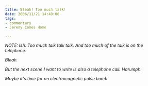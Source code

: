 ```yaml
--- 
title: Bleah! Too much talk!
date: 2006/11/21 14:40:00
tags: 
- commentary
- Jeremy Comes Home

---
```


<em>NOTE:  Ish.  Too much talk talk talk.  And too much of the talk is on the telephone.</em>

<em>Bleah.</em>

<em>But the next scene I want to write is also a telephone call.  Harumph.</em>

<em>Maybe it's time for an electromagnetic pulse bomb.</em>

